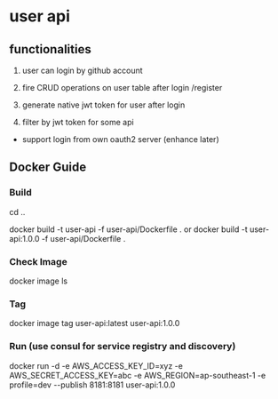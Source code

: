 # user api

## functionalities 

1. user can login by github account

2. fire CRUD operations on user table after login /register

3. generate native jwt token for user after login

4. filter by jwt token for some api

* support login from own oauth2 server (enhance later)


## Docker Guide

### Build
cd ..

docker build -t user-api -f user-api/Dockerfile . 
or
docker build -t user-api:1.0.0 -f user-api/Dockerfile . 
### Check Image

docker image ls

### Tag

docker image tag user-api:latest user-api:1.0.0

### Run (use consul for service registry and discovery)

docker run -d -e AWS_ACCESS_KEY_ID=xyz -e AWS_SECRET_ACCESS_KEY=abc -e AWS_REGION=ap-southeast-1 -e profile=dev  --publish 8181:8181 user-api:1.0.0
